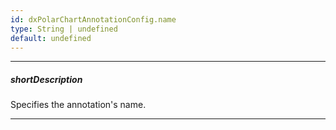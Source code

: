 ```yaml
---
id: dxPolarChartAnnotationConfig.name
type: String | undefined
default: undefined
---
```

---
##### shortDescription
Specifies the annotation's name.

---
<!-- Description goes here -->